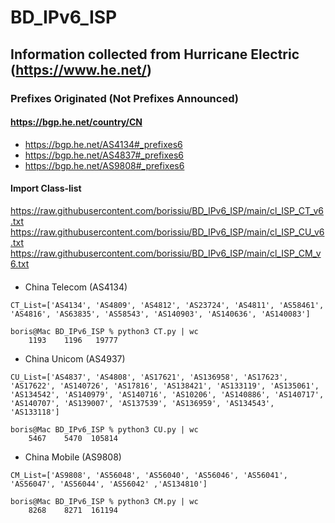 # BD_IPv6_ISP
## Information collected from Hurricane Electric (https://www.he.net/)

### Prefixes Originated  (Not Prefixes Announced)
#### https://bgp.he.net/country/CN
+ https://bgp.he.net/AS4134#_prefixes6
+ https://bgp.he.net/AS4837#_prefixes6
+ https://bgp.he.net/AS9808#_prefixes6

#### Import Class-list
https://raw.githubusercontent.com/borissiu/BD_IPv6_ISP/main/cl_ISP_CT_v6.txt
https://raw.githubusercontent.com/borissiu/BD_IPv6_ISP/main/cl_ISP_CU_v6.txt
https://raw.githubusercontent.com/borissiu/BD_IPv6_ISP/main/cl_ISP_CM_v6.txt

#### 
+ China Telecom (AS4134)
```
CT_List=['AS4134', 'AS4809', 'AS4812', 'AS23724', 'AS4811', 'AS58461', 'AS4816', 'AS63835', 'AS58543', 'AS140903', 'AS140636', 'AS140083']

boris@Mac BD_IPv6_ISP % python3 CT.py | wc
    1193    1196   19777
```

+ China Unicom (AS4937)
```
CU_List=['AS4837', 'AS4808', 'AS17621', 'AS136958', 'AS17623', 'AS17622', 'AS140726', 'AS17816', 'AS138421', 'AS133119', 'AS135061', 'AS134542', 'AS140979', 'AS140716', 'AS10206', 'AS140886', 'AS140717', 'AS140707', 'AS139007', 'AS137539', 'AS136959', 'AS134543', 'AS133118']

boris@Mac BD_IPv6_ISP % python3 CU.py | wc
    5467    5470  105814
```

+ China Mobile (AS9808)
```
CM_List=['AS9808', 'AS56048', 'AS56040', 'AS56046', 'AS56041', 'AS56047', 'AS56044', 'AS56042' ,'AS134810']

boris@Mac BD_IPv6_ISP % python3 CM.py | wc
    8268    8271  161194
```